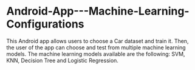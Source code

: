 # Android-App---Machine-Learning-Configurations

This Android app allows users to choose a Car dataset and train it. Then, the user of the app can choose and test from multiple machine learning models. The machine learning models available are the following: SVM, KNN, Decision Tree and Logistic Regression. 
